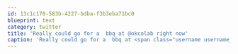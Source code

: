 ```yaml
---
id: 13c1c170-583b-4227-bdba-f3b3eba71bc0
blueprint: text
category: twitter
title: 'Really could go for a  bbq at @okcolab right now'
caption: 'Really could go for a  bbq at <span class="username username_linked">@<a href="https://twitter.com/okcolab" title="Okanagan coLab">okcolab</a></span> right now'
---
```

